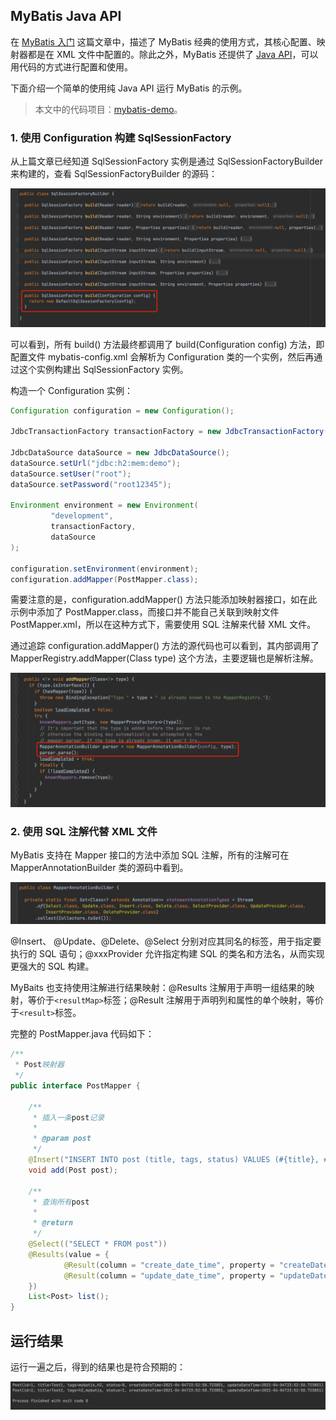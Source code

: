 ## MyBatis Java API

在 [MyBatis 入门](2021-03-29-MyBatis入门.md) 这篇文章中，描述了 MyBatis 经典的使用方式，其核心配置、映射器都是在 XML 文件中配置的。除此之外，MyBatis 还提供了 [Java API](https://mybatis.org/mybatis-3/zh/java-api.html)，可以用代码的方式进行配置和使用。

下面介绍一个简单的使用纯 Java API 运行 MyBatis 的示例。

> 本文中的代码项目：[mybatis-demo](https://github.com/konanok/mybatis-demo)。

### 1. 使用 Configuration 构建 SqlSessionFactory

从上篇文章已经知道 SqlSessionFactory 实例是通过 SqlSessionFactoryBuilder 来构建的，查看 SqlSessionFactoryBuilder 的源码：

![image-20210405001452764](../.assets/image-20210405001452764.png)

可以看到，所有 build() 方法最终都调用了 build(Configuration config) 方法，即配置文件 mybatis-config.xml 会解析为 Configuration 类的一个实例，然后再通过这个实例构建出 SqlSessionFactory 实例。

构造一个 Configuration 实例：

```java
Configuration configuration = new Configuration();

JdbcTransactionFactory transactionFactory = new JdbcTransactionFactory();

JdbcDataSource dataSource = new JdbcDataSource();
dataSource.setUrl("jdbc:h2:mem:demo");
dataSource.setUser("root");
dataSource.setPassword("root12345");

Environment environment = new Environment(
         "development",
         transactionFactory,
         dataSource
);

configuration.setEnvironment(environment);
configuration.addMapper(PostMapper.class);
```

需要注意的是，configuration.addMapper() 方法只能添加映射器接口，如在此示例中添加了 PostMapper.class，而接口并不能自己关联到映射文件 PostMapper.xml，所以在这种方式下，需要使用 SQL 注解来代替 XML 文件。

通过追踪 configuration.addMapper() 方法的源代码也可以看到，其内部调用了 MapperRegistry.addMapper(Class<T> type) 这个方法，主要逻辑也是解析注解。

![image-20210407234753612](../.assets/image-20210407234753612.png)

### 2. 使用 SQL 注解代替 XML 文件

MyBatis 支持在 Mapper 接口的方法中添加 SQL 注解，所有的注解可在 MapperAnnotationBuilder 类的源码中看到。

![image-20210407235222621](../.assets/image-20210407235222621.png)

@Insert、 @Update、@Delete、@Select 分别对应其同名的标签，用于指定要执行的 SQL 语句；@xxxProvider 允许指定构建 SQL 的类名和方法名，从而实现更强大的 SQL 构建。

MyBaits 也支持使用注解进行结果映射：@Results 注解用于声明一组结果的映射，等价于`<resultMap>`标签；@Result 注解用于声明列和属性的单个映射，等价于`<result>`标签。

完整的 PostMapper.java 代码如下：

```java
/**
 * Post映射器
 */
public interface PostMapper {

    /**
     * 插入一条post记录
     *
     * @param post
     */
    @Insert("INSERT INTO post (title, tags, status) VALUES (#{title}, #{tags}, #{status})")
    void add(Post post);

    /**
     * 查询所有post
     *
     * @return
     */
    @Select(("SELECT * FROM post"))
    @Results(value = {
            @Result(column = "create_date_time", property = "createDateTime"),
            @Result(column = "update_date_time", property = "updateDateTime")
    })
    List<Post> list();
}
```

## 运行结果

运行一遍之后，得到的结果也是符合预期的：

![image-20210404235700935](../.assets/image-20210404235700935.png)
